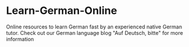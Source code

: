 # Learn-German-Online
Online resources to learn German fast by an experienced native German tutor.
Check out our German language blog "Auf Deutsch, bitte" for more information
